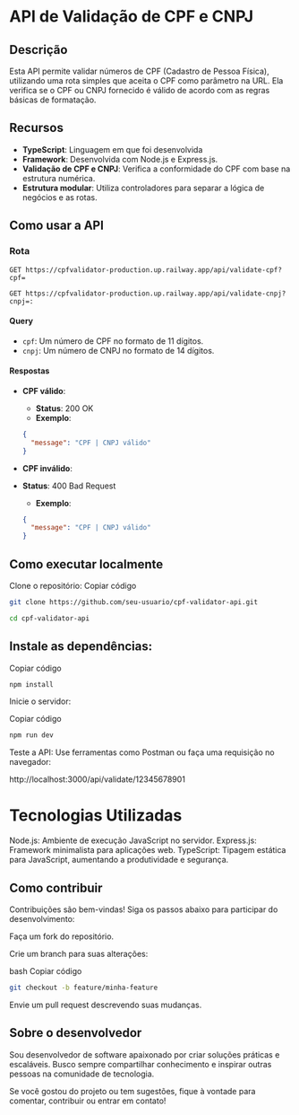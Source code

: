 # API de Validação de CPF e CNPJ

## Descrição

Esta API permite validar números de CPF (Cadastro de Pessoa Física), utilizando uma rota simples que aceita o CPF como parâmetro na URL. Ela verifica se o CPF ou CNPJ fornecido é válido de acordo com as regras básicas de formatação.

## Recursos

- **TypeScript**: Linguagem em que foi desenvolvida
- **Framework**: Desenvolvida com Node.js e Express.js.
- **Validação de CPF e CNPJ**: Verifica a conformidade do CPF com base na estrutura numérica.
- **Estrutura modular**: Utiliza controladores para separar a lógica de negócios e as rotas.

## Como usar a API

### Rota

`GET https://cpfvalidator-production.up.railway.app/api/validate-cpf?cpf=`

`GET https://cpfvalidator-production.up.railway.app/api/validate-cnpj?cnpj=:`

#### Query

- `cpf`: Um número de CPF no formato de 11 dígitos.
- `cnpj`: Um número de CNPJ no formato de 14 dígitos.

#### Respostas

- **CPF válido**:

  - **Status**: 200 OK
  - **Exemplo**:

  ```json
  {
  	"message": "CPF | CNPJ válido"
  }
  ```

- **CPF inválido**:

- **Status**: 400 Bad Request

  - **Exemplo**:

  ```json
  {
  	"message": "CPF | CNPJ válido"
  }
  ```

## Como executar localmente

Clone o repositório:
Copiar código

```bash
git clone https://github.com/seu-usuario/cpf-validator-api.git
```

```bash
cd cpf-validator-api
```

## Instale as dependências:

Copiar código

```bash
npm install
```

Inicie o servidor:

Copiar código

```bash
npm run dev
```

Teste a API: Use ferramentas como Postman ou faça uma requisição no navegador:

http://localhost:3000/api/validate/12345678901

# Tecnologias Utilizadas

Node.js: Ambiente de execução JavaScript no servidor.
Express.js: Framework minimalista para aplicações web.
TypeScript: Tipagem estática para JavaScript, aumentando a produtividade e segurança.

## Como contribuir

Contribuições são bem-vindas! Siga os passos abaixo para participar do desenvolvimento:

Faça um fork do repositório.

Crie um branch para suas alterações:

bash
Copiar código

```bash
git checkout -b feature/minha-feature
```

Envie um pull request descrevendo suas mudanças.

## Sobre o desenvolvedor

Sou desenvolvedor de software apaixonado por criar soluções práticas e escaláveis. Busco sempre compartilhar conhecimento e inspirar outras pessoas na comunidade de tecnologia.

Se você gostou do projeto ou tem sugestões, fique à vontade para comentar, contribuir ou entrar em contato!
